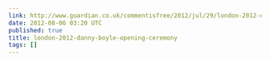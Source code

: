 ```yaml
---
link: http://www.guardian.co.uk/commentisfree/2012/jul/29/london-2012-danny-boyle-opening-ceremony?CMP=twt_gu
date: 2012-08-06 03:20 UTC
published: true
title: london-2012-danny-boyle-opening-ceremony
tags: []
---
```



